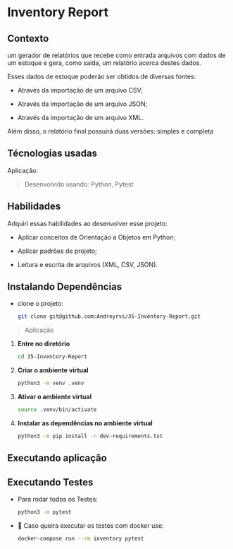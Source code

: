 # Inventory Report

## Contexto

um gerador de relatórios que recebe como entrada arquivos com dados de um estoque e gera, como saída, um relatório acerca destes dados.

Esses dados de estoque poderão ser obtidos de diversas fontes:

- Através da importação de um arquivo CSV;

- Através da importação de um arquivo JSON;

- Através da importação de um arquivo XML.

Além disso, o relatório final possuirá duas versões: simples e completa

## Técnologias usadas

Aplicação:

> Desenvolvido usando: Python, Pytest

## Habilidades

Adquiri essas habilidades ao desenvolver esse projeto:

- Aplicar conceitos de Orientação a Objetos em Python;

- Aplicar padrões de projeto;

- Leitura e escrita de arquivos (XML, CSV, JSON).

## Instalando Dependências

- clone o projeto:

    ```bash
    git clone git@github.com:Andreyrvs/35-Inventory-Report.git
    ```

> Aplicação

1. **Entre no diretório**

    ```bash
    cd 35-Inventory-Report
    ```

2. **Criar o ambiente virtual**

    ```bash
    python3 -m venv .venv
    ```

3. **Ativar o ambiente virtual**

    ```bash
    source .venv/bin/activate
    ```

4. **Instalar as dependências no ambiente virtual**

    ```bash
    python3 -m pip install -r dev-requirements.txt
    ```

## Executando aplicação

## Executando Testes

- Para rodar todos os Testes:

  ```bash
  python3 -m pytest
  ```

- 🐳 Caso queira executar os testes com docker use:

  ```bash
  docker-compose run --rm inventory pytest
  ```
